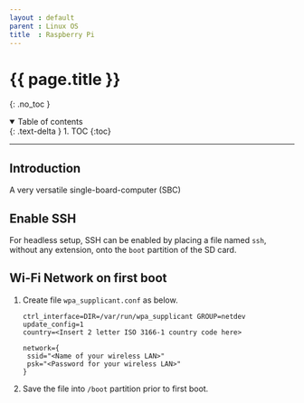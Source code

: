 ```yaml
---
layout : default
parent : Linux OS
title  : Raspberry Pi
---
```


# {{ page.title }}
{: .no_toc }

<details open markdown="block">
  <summary>
    Table of contents
  </summary>
  {: .text-delta }
1. TOC
{:toc}
</details>

---

## Introduction

A very versatile single-board-computer (SBC)

## Enable SSH

For headless setup, SSH can be enabled by placing a file named `ssh`,
without any extension, onto the `boot` partition of the SD card.

## Wi-Fi Network on first boot

1. Create file `wpa_supplicant.conf` as below.
    ```
    ctrl_interface=DIR=/var/run/wpa_supplicant GROUP=netdev
    update_config=1
    country=<Insert 2 letter ISO 3166-1 country code here>
    
    network={
     ssid="<Name of your wireless LAN>"
     psk="<Password for your wireless LAN>"
    }
    ```
2. Save the file into `/boot` partition prior to first boot.

